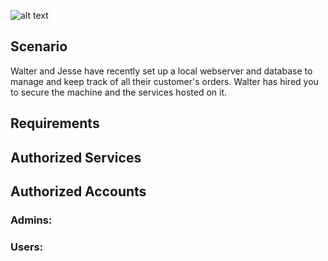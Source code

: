 ![alt text](https://upload.wikimedia.org/wikipedia/commons/7/77/Breaking_Bad_logo.svg)

## Scenario  
Walter and Jesse have recently set up a local webserver and database to manage and keep track of all their customer's orders. Walter has hired you to secure the machine and the services hosted on it.
## Requirements  


## Authorized Services  


## Authorized Accounts  
### Admins:  


### Users:  
